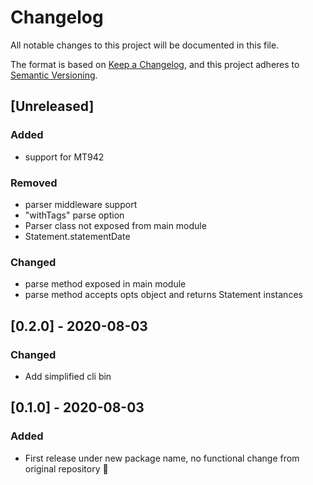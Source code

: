# Changelog

All notable changes to this project will be documented in this file.

The format is based on [Keep a Changelog](https://keepachangelog.com/en/1.0.0/),
and this project adheres to [Semantic Versioning](https://semver.org/spec/v2.0.0.html).

## [Unreleased]

### Added
- support for MT942

### Removed
- parser middleware support
- "withTags" parse option
- Parser class not exposed from main module
- Statement.statementDate

### Changed
- parse method exposed in main module
- parse method accepts opts object and returns Statement instances

## [0.2.0] - 2020-08-03

### Changed
- Add simplified cli bin

## [0.1.0] - 2020-08-03
### Added
- First release under new package name, no functional change from original repository :tada:
